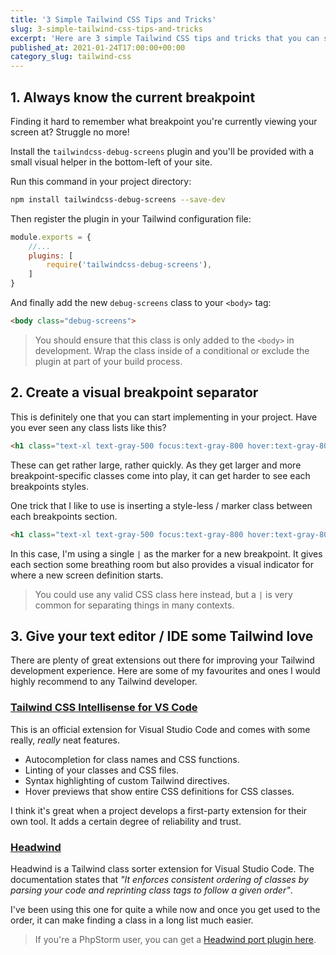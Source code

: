 ```yaml
---
title: '3 Simple Tailwind CSS Tips and Tricks'
slug: 3-simple-tailwind-css-tips-and-tricks
excerpt: 'Here are 3 simple Tailwind CSS tips and tricks that you can start applying and using in your Tailwind based applications right now!'
published_at: 2021-01-24T17:00:00+00:00
category_slug: tailwind-css
---
```

## 1. Always know the current breakpoint

Finding it hard to remember what breakpoint you're currently viewing your screen at? Struggle no more!

Install the `tailwindcss-debug-screens` plugin and you'll be provided with a small visual helper in the bottom-left of your site.

Run this command in your project directory:

```bash
npm install tailwindcss-debug-screens --save-dev
```

Then register the plugin in your Tailwind configuration file:

```js
module.exports = {
    //...
    plugins: [
        require('tailwindcss-debug-screens'),
    ]
}
```

And finally add the new `debug-screens` class to your `<body>` tag:

```html
<body class="debug-screens">
```

> You should ensure that this class is only added to the `<body>` in development. Wrap the class inside of a conditional or exclude the plugin at part of your build process.

## 2. Create a visual breakpoint separator

This is definitely one that you can start implementing in your project. Have you ever seen any class lists like this?

```html
<h1 class="text-xl text-gray-500 focus:text-gray-800 hover:text-gray-800 mb-1 sm:text-2xl sm:mb-2 md:text-3xl md:mb-4 xl:text-5xl">
```

These can get rather large, rather quickly. As they get larger and more breakpoint-specific classes come into play, it can get harder to see each breakpoints styles.

One trick that I like to use is inserting a style-less / marker class between each breakpoints section.

```html
<h1 class="text-xl text-gray-500 focus:text-gray-800 hover:text-gray-800 mb-1 | sm:text-2xl sm:mb-2 | md:text-3xl md:mb-4 | xl:text-5xl">
```

In this case, I'm using a single `|` as the marker for a new breakpoint. It gives each section some breathing room but also provides a visual indicator for where a new screen definition starts.

> You could use any valid CSS class here instead, but a `|` is very common for separating things in many contexts.

## 3. Give your text editor / IDE some Tailwind love

There are plenty of great extensions out there for improving your Tailwind development experience. Here are some of my favourites and ones I would highly recommend to any Tailwind developer.

### [Tailwind CSS Intellisense for VS Code](https://tailwindcss.com/docs/intellisense)

This is an official extension for Visual Studio Code and comes with some really, _really_ neat features.

* Autocompletion for class names and CSS functions.
* Linting of your classes and CSS files.
* Syntax highlighting of custom Tailwind directives.
* Hover previews that show entire CSS definitions for CSS classes.

I think it's great when a project develops a first-party extension for their own tool. It adds a certain degree of reliability and trust.

### [Headwind](https://marketplace.visualstudio.com/items?itemName=heybourn.headwind)

Headwind is a Tailwind class sorter extension for Visual Studio Code. The documentation states that _"It enforces consistent ordering of classes by parsing your code and reprinting class tags to follow a given order"_.

I've been using this one for quite a while now and once you get used to the order, it can make finding a class in a long list much easier.

> If you're a PhpStorm user, you can get a [Headwind port plugin here](https://plugins.jetbrains.com/plugin/13376-tailwind-formatter).